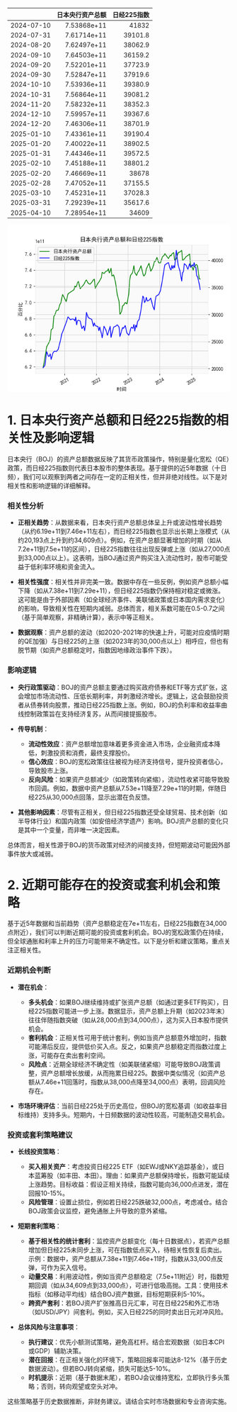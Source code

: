 |            |   日本央行资产总额 |   日经225指数 |
|:-----------|-------------------:|--------------:|
| 2024-07-10 |        7.53868e+11 |       41832   |
| 2024-07-31 |        7.61714e+11 |       39101.8 |
| 2024-08-20 |        7.62497e+11 |       38062.9 |
| 2024-09-10 |        7.64503e+11 |       36159.2 |
| 2024-09-20 |        7.52201e+11 |       37723.9 |
| 2024-09-30 |        7.52847e+11 |       37919.6 |
| 2024-10-10 |        7.53936e+11 |       39380.9 |
| 2024-10-31 |        7.56864e+11 |       39081.2 |
| 2024-11-20 |        7.58232e+11 |       38352.3 |
| 2024-12-10 |        7.59957e+11 |       39367.6 |
| 2024-12-20 |        7.46306e+11 |       38701.9 |
| 2025-01-10 |        7.43361e+11 |       39190.4 |
| 2025-01-20 |        7.40022e+11 |       38902.5 |
| 2025-01-31 |        7.44346e+11 |       39572.5 |
| 2025-02-10 |        7.45188e+11 |       38801.2 |
| 2025-02-20 |        7.46669e+11 |       38678   |
| 2025-02-28 |        7.47052e+11 |       37155.5 |
| 2025-03-10 |        7.45231e+11 |       37028.3 |
| 2025-03-31 |        7.29239e+11 |       35617.6 |
| 2025-04-10 |        7.28954e+11 |       34609   |

![图](japan_N225.png)

# 1. 日本央行资产总额和日经225指数的相关性及影响逻辑

日本央行（BOJ）的资产总额数据反映了其货币政策操作，特别是量化宽松（QE）政策，而日经225指数则代表日本股市的整体表现。基于提供的近5年数据（十日频），我们可以观察到两者之间存在一定的正相关性，但并非绝对线性。以下是对相关性和影响逻辑的详细解释。

### 相关性分析
- **正相关趋势**：从数据来看，日本央行资产总额总体呈上升或波动性增长趋势（从约6.19e+11到7.46e+11左右），而日经225指数也显示出长期上涨模式（从约20,193点上升到约34,609点）。例如，在资产总额显著增加的时期（如从7.2e+11到7.5e+11的区间），日经225指数往往出现反弹或上涨（如从27,000点到33,000点以上）。这表明，当BOJ通过资产购买注入流动性时，股市可能受益于低利率环境和资金流入。
  
- **相关性强度**：相关性并非完美一致。数据中存在一些反例，例如资产总额小幅下降（如从7.38e+11到7.29e+11），但日经225指数仍保持相对稳定或微涨。这可能是由于外部因素（如全球经济事件、美联储政策或日本国内需求变化）的影响，导致相关性在短期内减弱。总体而言，相关系数可能在0.5-0.7之间（基于简单观察，非精确计算），表示中等正相关。

- **数据观察**：资产总额的波动（如2020-2021年的快速上升，可能对应疫情时期的QE加强）与日经225的上涨（如2023年的30,000点以上）相呼应，但也有脱节期（如资产总额稳定时，指数因地缘政治事件下跌）。

### 影响逻辑
- **央行政策驱动**：BOJ的资产总额主要通过购买政府债券和ETF等方式扩张，这会增加市场流动性、压低长期利率，并刺激经济增长。逻辑上，这会鼓励投资者从债券转向股票，推动日经225指数上涨。例如，BOJ的负利率和收益率曲线控制政策旨在支持经济复苏，从而间接提振股市。

- **传导机制**：
  - **流动性效应**：资产总额增加意味着更多资金进入市场，企业融资成本降低，刺激投资和消费，最终支撑股价。
  - **信心效应**：BOJ的宽松政策往往被视为经济支持信号，提升投资者信心，导致股市上涨。
  - **反向风险**：如果资产总额减少（如政策转向紧缩），流动性收紧可能导致股市回调。例如，数据中资产总额从7.53e+11降至7.29e+11的时期，伴随日经225从30,000点回落，显示出潜在负反馈。

- **其他影响因素**：尽管有正相关，但日经225指数还受全球贸易、技术创新（如半导体行业）和国内政策（如安倍经济学遗产）影响。BOJ资产总额的变化只是其中一个变量，而非唯一决定因素。

总体而言，相关性源于BOJ的货币政策对经济的间接支持，但短期波动可能因外部事件放大或减弱。

# 2. 近期可能存在的投资或套利机会和策略

基于近5年数据和当前趋势（资产总额稳定在7e+11左右，日经225指数在34,000点附近），我们可以判断近期可能的投资或套利机会。BOJ的宽松政策仍在持续，但全球通胀和利率上升的压力可能带来不确定性。以下是分析和建议策略，重点关注正相关性。

### 近期机会判断
- **潜在机会**： 
  - **多头机会**：如果BOJ继续维持或扩张资产总额（如通过更多ETF购买），日经225指数可能进一步上涨。数据显示，资产总额上升期（如2023年末）往往伴随指数突破（如从28,000点到34,000点），这为买入日本股市提供机会。
  - **套利机会**：正相关性可用于统计套利，例如当资产总额意外增加时，指数可能滞后反应，提供低价买入点。反之，如果资产总额稳定而指数过度上涨，可能存在卖出套利空间。
  - **风险点**：近期全球经济不确定性（如美联储紧缩）可能导致BOJ政策调整，资产总额增长放缓，从而拖累日经225。数据中类似情况（如资产总额从7.46e+11回落时，指数从38,000点降至34,000点）表明，回调风险存在。

- **市场环境评估**：当前日经225处于历史高位，但BOJ的宽松基调（如收益率目标维持）支持多头。短期内，十日频数据的波动性较高，可能制造交易机会。

### 投资或套利策略建议
- **长线投资策略**：
  - **买入相关资产**：考虑投资日经225 ETF（如EWJ或NKY追踪基金），或日本蓝筹股（如丰田、本田）。理由：如果资产总额保持增长，指数可能延续上涨趋势。目标收益：假设正相关持续，指数可能向36,000点进发，潜在回报10-15%。
  - **风险管理**：设置止损位，例如若日经225跌破32,000点，考虑减仓。结合BOJ政策会议监控，避免通胀上升导致的意外紧缩。

- **短期套利策略**：
  - **基于相关性的统计套利**：监控资产总额变化（每十日数据点），若资产总额增加但日经225未同步上涨，可在指数低点买入，待相关性恢复后卖出。示例：数据中，资产总额从7.38e+11到7.46e+11时，指数从33,000点反弹，可作为买入信号。
  - **动量交易**：利用波动性，例如当资产总额稳定（7.5e+11附近）时，指数短期回调（如从34,609点到33,000点），可进行低吸高抛。工具：使用技术指标（如移动平均线）结合BOJ资产数据，目标短期获利5-10%。
  - **跨资产套利**：若BOJ资产扩张推高日元汇率，可在日经225和外汇市场（如USD/JPY）间套利。例如，买入日经225的同时卖出日元对冲风险。

- **总体风险与注意事项**：
  - **执行建议**：优先小额测试策略，避免高杠杆。结合宏观数据（如日本CPI或GDP）辅助决策。
  - **潜在回报**：在正相关强化的环境下，策略回报率可能达8-12%（基于历史数据波动）。但若BOJ转向紧缩，损失可能达5-10%。
  - **时机提示**：近期（基于数据末尾），若BOJ会议维持宽松，立即执行多头策略；否则，转向观望或空头对冲。

这些策略基于历史数据推断，非财务建议。请结合实时市场数据和专业咨询实施。
